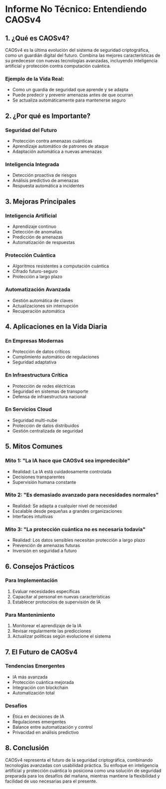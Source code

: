 # Informe No Técnico: Entendiendo CAOSv4

## 1. ¿Qué es CAOSv4?

CAOSv4 es la última evolución del sistema de seguridad criptográfica, como un guardián digital del futuro. Combina las mejores características de su predecesor con nuevas tecnologías avanzadas, incluyendo inteligencia artificial y protección contra computación cuántica.

### Ejemplo de la Vida Real:
- Como un guardia de seguridad que aprende y se adapta
- Puede predecir y prevenir amenazas antes de que ocurran
- Se actualiza automáticamente para mantenerse seguro

## 2. ¿Por qué es Importante?

### Seguridad del Futuro
- Protección contra amenazas cuánticas
- Aprendizaje automático de patrones de ataque
- Adaptación automática a nuevas amenazas

### Inteligencia Integrada
- Detección proactiva de riesgos
- Análisis predictivo de amenazas
- Respuesta automática a incidentes

## 3. Mejoras Principales

### Inteligencia Artificial
- Aprendizaje continuo
- Detección de anomalías
- Predicción de amenazas
- Automatización de respuestas

### Protección Cuántica
- Algoritmos resistentes a computación cuántica
- Cifrado futuro-seguro
- Protección a largo plazo

### Automatización Avanzada
- Gestión automática de claves
- Actualizaciones sin interrupción
- Recuperación automática

## 4. Aplicaciones en la Vida Diaria

### En Empresas Modernas
- Protección de datos críticos
- Cumplimiento automático de regulaciones
- Seguridad adaptativa

### En Infraestructura Crítica
- Protección de redes eléctricas
- Seguridad en sistemas de transporte
- Defensa de infraestructura nacional

### En Servicios Cloud
- Seguridad multi-nube
- Protección de datos distribuidos
- Gestión centralizada de seguridad

## 5. Mitos Comunes

### Mito 1: "La IA hace que CAOSv4 sea impredecible"
- Realidad: La IA está cuidadosamente controlada
- Decisiones transparentes
- Supervisión humana constante

### Mito 2: "Es demasiado avanzado para necesidades normales"
- Realidad: Se adapta a cualquier nivel de necesidad
- Escalable desde pequeñas a grandes organizaciones
- Interfaces intuitivas

### Mito 3: "La protección cuántica no es necesaria todavía"
- Realidad: Los datos sensibles necesitan protección a largo plazo
- Prevención de amenazas futuras
- Inversión en seguridad a futuro

## 6. Consejos Prácticos

### Para Implementación
1. Evaluar necesidades específicas
2. Capacitar al personal en nuevas características
3. Establecer protocolos de supervisión de IA

### Para Mantenimiento
1. Monitorear el aprendizaje de la IA
2. Revisar regularmente las predicciones
3. Actualizar políticas según evolucione el sistema

## 7. El Futuro de CAOSv4

### Tendencias Emergentes
- IA más avanzada
- Protección cuántica mejorada
- Integración con blockchain
- Automatización total

### Desafíos
- Ética en decisiones de IA
- Regulaciones emergentes
- Balance entre automatización y control
- Privacidad en análisis predictivo

## 8. Conclusión

CAOSv4 representa el futuro de la seguridad criptográfica, combinando tecnologías avanzadas con usabilidad práctica. Su enfoque en inteligencia artificial y protección cuántica lo posiciona como una solución de seguridad preparada para los desafíos del mañana, mientras mantiene la flexibilidad y facilidad de uso necesarias para el presente. 